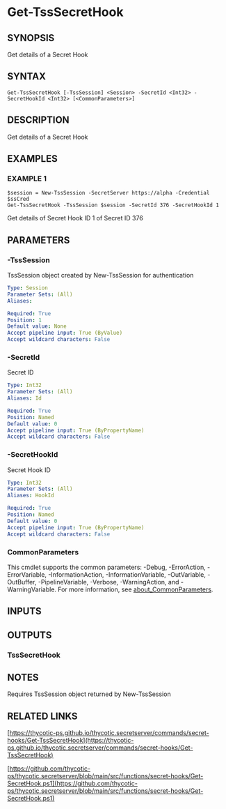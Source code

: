 # Get-TssSecretHook

## SYNOPSIS
Get details of a Secret Hook

## SYNTAX

```
Get-TssSecretHook [-TssSession] <Session> -SecretId <Int32> -SecretHookId <Int32> [<CommonParameters>]
```

## DESCRIPTION
Get details of a Secret Hook

## EXAMPLES

### EXAMPLE 1
```
$session = New-TssSession -SecretServer https://alpha -Credential $ssCred
Get-TssSecretHook -TssSession $session -SecretId 376 -SecretHookId 1
```

Get details of Secret Hook ID 1 of Secret ID 376

## PARAMETERS

### -TssSession
TssSession object created by New-TssSession for authentication

```yaml
Type: Session
Parameter Sets: (All)
Aliases:

Required: True
Position: 1
Default value: None
Accept pipeline input: True (ByValue)
Accept wildcard characters: False
```

### -SecretId
Secret ID

```yaml
Type: Int32
Parameter Sets: (All)
Aliases: Id

Required: True
Position: Named
Default value: 0
Accept pipeline input: True (ByPropertyName)
Accept wildcard characters: False
```

### -SecretHookId
Secret Hook ID

```yaml
Type: Int32
Parameter Sets: (All)
Aliases: HookId

Required: True
Position: Named
Default value: 0
Accept pipeline input: True (ByPropertyName)
Accept wildcard characters: False
```

### CommonParameters
This cmdlet supports the common parameters: -Debug, -ErrorAction, -ErrorVariable, -InformationAction, -InformationVariable, -OutVariable, -OutBuffer, -PipelineVariable, -Verbose, -WarningAction, and -WarningVariable. For more information, see [about_CommonParameters](http://go.microsoft.com/fwlink/?LinkID=113216).

## INPUTS

## OUTPUTS

### TssSecretHook
## NOTES
Requires TssSession object returned by New-TssSession

## RELATED LINKS

[https://thycotic-ps.github.io/thycotic.secretserver/commands/secret-hooks/Get-TssSecretHook](https://thycotic-ps.github.io/thycotic.secretserver/commands/secret-hooks/Get-TssSecretHook)

[https://github.com/thycotic-ps/thycotic.secretserver/blob/main/src/functions/secret-hooks/Get-SecretHook.ps1](https://github.com/thycotic-ps/thycotic.secretserver/blob/main/src/functions/secret-hooks/Get-SecretHook.ps1)

